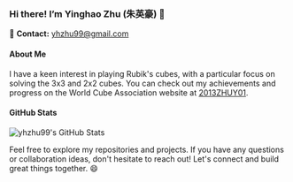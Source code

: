 ### Hi there! I’m Yinghao Zhu (朱英豪) 👋

📧 **Contact:** [yhzhu99@gmail.com](mailto:yhzhu99@gmail.com)

#### About Me

I have a keen interest in playing Rubik's cubes, with a particular focus on solving the 3x3 and 2x2 cubes. You can check out my achievements and progress on the World Cube Association website at [2013ZHUY01](https://www.worldcubeassociation.org/persons/2013ZHUY01).

#### GitHub Stats

![yhzhu99's GitHub Stats](https://github-readme-stats.vercel.app/api?username=yhzhu99&show_icons=true&count_private=true&hide=prs)

Feel free to explore my repositories and projects. If you have any questions or collaboration ideas, don't hesitate to reach out! Let's connect and build great things together. 😄
